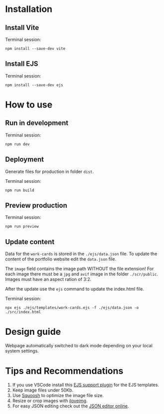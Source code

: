 # Installation

## Install Vite 
Terminal session:
```
npm install --save-dev vite
```

## Install EJS
Terminal session:
```
npm install --save-dev ejs
```

# How to use

## Run in development
Terminal session:
```
npm run dev
```

## Deployment
Generate files for production in folder `dist`.

Terminal session:
```
npm run build
```

## Preview production
Terminal session:
```
npm run preview
```

## Update content
Data for the `work-cards` is stored in the `./ejs/data.json` file.
To update the content of the portfolio website edit the `data.json` file.

The `image` field contains the image path WITHOUT the file extension!
For each image there must be a `jpg` and `avif` image in the folder `./scr/public`.
Images must have an aspect ration of 3:2.

After the update use the `ejs` command to update the index.html file.

Terminal session:
```
npx ejs ./ejs/templates/work-cards.ejs -f ./ejs/data.json -o ./src/index.html
```

# Design guide
Webpage automatically switched to dark mode depending on your local system settings.

# Tips and Recommendations
1. If you use VSCode install this [EJS support plugin](https://marketplace.visualstudio.com/items/?itemName=DigitalBrainstem.javascript-ejs-support) for the EJS templates.
2. Keep image files under 50Kb.
3. Use [Squoosh](https://squoosh.app/) to optimize the image file size.
4. Resize or crop images with [iloveimg](https://www.iloveimg.com/).
5. For easy JSON editing check out the [JSON editor online](https://jsoneditoronline.org/). 
